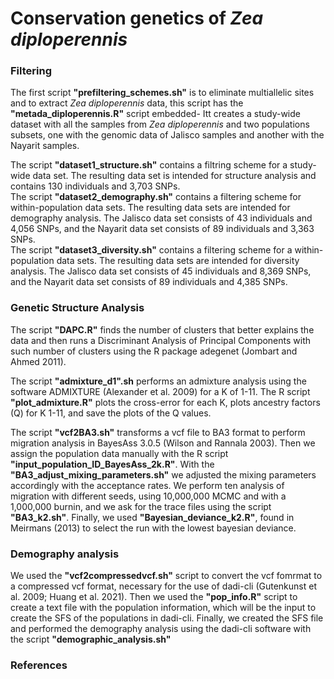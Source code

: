 # Conservation genetics of <em>Zea diploperennis</em>

### Filtering
The first script <strong>"prefiltering_schemes.sh"</strong> is to eliminate multiallelic sites and to extract <em>Zea diploperennis</em> data, this script has the <strong>"metada_diploperennis.R"</strong> script embedded- Itt creates a study-wide dataset with all the samples from <em>Zea diploperennis</em> and two populations subsets, one with the genomic data of Jalisco samples and another with the Nayarit samples.

<p>The script <strong>"dataset1_structure.sh"</strong> contains a filtring scheme for a study-wide data set. The resulting data set is intended for structure analysis and contains 130 individuals and 3,703 SNPs.<br>
The script <strong>"dataset2_demography.sh"</strong> contains a filtering scheme for within-population data sets. The resulting data sets are intended for demography analysis. The Jalisco data set consists of 43 individuals and 4,056 SNPs, and the Nayarit data set consists of 89 individuals and 3,363 SNPs.<br>
The script <strong>"dataset3_diversity.sh"</strong> contains a filtering scheme for a within-population data sets. The resulting data sets are intended for diversity analysis. The Jalisco data set consists of 45 individuals and 8,369 SNPs, and the Nayarit data set consists of 89 individuals and 4,385 SNPs.</p>

### Genetic Structure Analysis
<p>The script <strong>"DAPC.R"</strong> finds the number of clusters that better explains the data and then runs a Discriminant Analysis of Principal Components with such number of clusters using the R package adegenet (Jombart and Ahmed 2011).</p>

<p>The script <strong>"admixture_d1".sh</strong> performs an admixture analysis using the software ADMIXTURE (Alexander et al. 2009) for a K of 1-11. The R script <strong>"plot_admixture.R"</strong> plots the cross-error for each K, plots ancestry factors (Q) for K 1-11, and save the plots of the Q values.</p>

<p>The script <strong>"vcf2BA3.sh"</strong> transforms a vcf file to BA3 format to perform migration analysis in BayesAss 3.0.5 (Wilson and Rannala 2003). Then we assign the population data manually with the R script <strong>"input_population_ID_BayesAss_2k.R"</strong>. With the <strong>"BA3_adjust_mixing_parameters.sh"</strong> we adjusted the mixing parameters accordingly with the acceptance rates. We perform ten analysis of migration with different seeds, using 10,000,000 MCMC and with a 1,000,000 burnin, and we ask for the trace files using the script <strong>"BA3_k2.sh"</strong>. Finally, we used <strong>"Bayesian_deviance_k2.R"</strong>, found in Meirmans (2013) to select the run with the lowest bayesian deviance.</p>

### Demography analysis
<p>We used the <strong>"vcf2compressedvcf.sh"</strong> script to convert the vcf fomrmat to a compressed vcf format, necessary for the use of dadi-cli (Gutenkunst et al. 2009; Huang et al. 2021). Then we used the <strong>"pop_info.R"</strong> script to create a text file with the population information, which will be the input to create the SFS of the populations in dadi-cli. Finally, we created the SFS file and performed the demography analysis using the dadi-cli software with the script <strong>"demographic_analysis.sh"</strong></p>

### References
